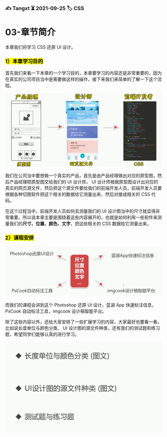 ### ✍️ Tangxt ⏳ 2021-09-25 🏷️ CSS

# 03-章节简介

本章我们将学习 CSS 还原 UI 设计。

### <mark>1）本章学习目的</mark>

首先我们来看一下本章的一个学习目的，本章要学习的内容还是非常重要的，因为在真实的公司项目当中是需要做这样的操作，接下来我们来简单的了解一下这个流程。

![学习目的](assets/img/2021-09-25-09-55-08.png)

我们在公司当中要想做一个真实的产品，首先是由产品经理做出对应的原型图，然后产品经理把原型图交给我们的 UI 设计师， UI 设计师根据原型图设计出对应的真实的网页源文件，然后把这个源文件要给我们的前端开发人员，前端开发人员要根据各种切图软件把这个相关的数据给它测量出来，然后对接成相关的 CSS 代码。

在这个过程当中，前端开发人员如何去测量我们的 UI 设计图当中的尺寸就显得非常重要。所以说本章主要是围绕着这些内容展开的，也就是如何利用一些软件来测量我们的**尺寸、位置、颜色、文字**，把这些相关的 CSS 数据给它测量出来。

### <mark>2）课程安排</mark>

![课程安排](assets/img/2021-09-25-09-56-22.png)

而我们的课程会讲到这个 Photoshop 还原 UI 设计，蓝湖 App 快速标注信息，PxCook 自动标注工具，imgcook 设计稿智能平台。

除了这些内容以外，还给大家安排了一些扩展学习的内容，大家最好也要看一看，比如说长度单位与颜色分类、 UI 设计图的源文件种类，还有我们的测试题和练习题，希望同学们能够认真的进行学习。

![课程安排](assets/img/2021-09-25-09-57-40.png)
